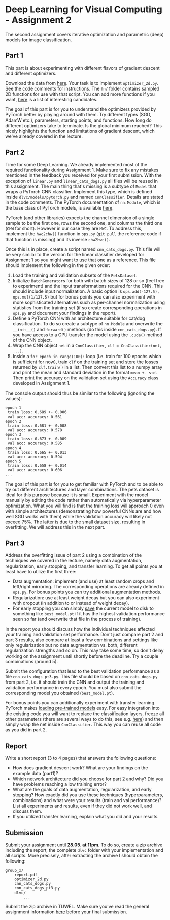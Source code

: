 
# Deep Learning for Visual Computing - Assignment 2

The second assignment covers iterative optimization and parametric (deep) models for image classification.

## Part 1

This part is about experimenting with different flavors of gradient descent and different optimizers.

Download the data from [here](https://github.com/theitzin/dlvc2020/tree/master/assignments/assignment2). Your task is to implement `optimizer_2d.py`. See the code comments for instructions. The `fn/` folder contains sampled 2D functions for use with that script. You can add more functions if you want, [here](https://www.sfu.ca/~ssurjano/optimization.html) is a list of interesting candidates.

The goal of this part is for you to understand the optimizers provided by PyTorch better by playing around with them. Try different types (SGD, AdamW etc.), parameters, starting points, and functions. How long do different optimizers take to terminate. Is the global minimum reached? This nicely highlights the function and limitations of gradient descent, which we've already covered in the lecture.

## Part 2

Time for some Deep Learning. We already implemented most of the required functionality during Assignment 1. Make sure to fix any mistakes mentioned in the feedback you received for your first submission. With the exception of `linear.py` and `linear_cats_dogs.py` all files will be reused in this assignment. The main thing that's missing is a subtype of `Model` that wraps a PyTorch CNN classifier. Implement this type, which is defined inside `dlvc/models/pytorch.py` and named `CnnClassifier`. Details are stated in the code comments. The PyTorch documentation of `nn.Module`, which is the base class of PyTorch models, is available [here](https://pytorch.org/docs/stable/nn.html#containers).

PyTorch (and other libraries) expects the channel dimension of a single sample to be the first one, rows the second one, and columns the third one (`CHW` for short). However in our case they are `HWC`. To address this, implement the `hwc2chw()` function in `ops.py` (`git pull` the reference code if that function is missing) and its inverse `chw2hwc()`. 

Once this is in place, create a script named `cnn_cats_dogs.py`. This file will be very similar to the version for the linear classifier developed for Assignment 1 so you might want to use that one as a reference. This file should implement the following in the given order:

1. Load the training and validation subsets of the `PetsDataset`.
2. Initialize `BatchGenerator`s for both with batch sizes of 128 or so (feel free to experiment) and the input transformations required for the CNN. This should include input normalization. A basic option is `ops.add(-127.5), ops.mul(1/127.5)` but for bonus points you can also experiment with more sophisticated alternatives such as per-channel normalization using statistics from the training set (if so create corresponding operations in `ops.py` and document your findings in the report).
3. Define a PyTorch CNN with an architecture suitable for cat/dog classification. To do so create a subtype of `nn.Module` and overwrite the `__init__()` and `forward()` methods (do this inside `cnn_cats_dogs.py`). If you have access to a GPU transfer the model using the `.cuda()` method of the CNN object.
4. Wrap the CNN object `net` in a `CnnClassifier`, `clf = CnnClassifier(net, ...)`.
5. Inside a `for epoch in range(100):` loop (i.e. train for 100 epochs which is sufficient for now), train `clf` on the training set and store the losses returned by `clf.train()` in a list. Then convert this list to a numpy array and print the mean and standard deviation in the format `mean +- std`. Then print the accuracy on the validation set using the `Accuracy` class developed in Assignment 1.

The console output should thus be similar to the following (ignoring the values):

    epoch 1
     train loss: 0.689 +- 0.006
     val acc: accuracy: 0.561
    epoch 2
     train loss: 0.681 +- 0.008
     val acc: accuracy: 0.578
    epoch 3
     train loss: 0.673 +- 0.009
     val acc: accuracy: 0.585
    epoch 4
     train loss: 0.665 +- 0.013
     val acc: accuracy: 0.594
    epoch 5
     train loss: 0.658 +- 0.014
     val acc: accuracy: 0.606
    ...

The goal of this part is for you to get familiar with PyTorch and to be able to try out different architectures and layer combinations. The pets dataset is ideal for this purpose because it is small. Experiment with the model manually by editing the code rather than automatically via hyperparameter optimization. What you will find is that the training loss will approach 0 even with simple architectures (demonstrating how powerful CNNs are and how well SGD works with them) while the validation accuracy will likely not exceed 75%. The latter is due to the small dataset size, resulting in overfitting. We will address this in the next part.

<!-- You will likely find that training is too slow on your computer unless you have an Nvidia GPU with CUDA support. If so, copy the code into your home directory on the DLVC server and run it there. See [here](https://github.com/cpra/dlvc2018/blob/master/assignments/server.md) for details. -->

## Part 3

Address the overfitting issue of part 2 using a combination of the techniques we covered in the lecture, namely data augmentation, regularization, early stopping, and transfer learning. To get all points you at least have to utilize the first three:

* Data augmentation: implement (and use) at least random crops and left/right mirroring. The corresponding operations are already defined in `ops.py`. For bonus points you can try additional augmentation methods.
* Regularization: use at least weight decay but you can also experiment with dropout (in addition to or instead of weight decay).
* For early stopping you can simply [save](https://pytorch.org/tutorials/beginner/saving_loading_models.html#saving-loading-model-for-inference) the current model to disk to something like `best_model.pt` if it has the highest validation performance seen so far (and overwrite that file in the process of training).

In the report you should discuss how the individual techniques affected your training and validation set performance. Don't just compare part 2 and part 3 results, also compare at least a few combinations and settings like only regularization but no data augmentation vs. both, different regularization strengths and so on. This may take some time, so don't delay working on the assignment until shortly before the deadline. Try a couple combinations (around 5).

Submit the configuration that lead to the best validation performance as a file `cnn_cats_dogs_pt3.py`. This file should be based on `cnn_cats_dogs.py` from part 2, i.e. it should train the CNN and output the training and validation performance in every epoch. You must also submit the corresponding model you obtained (`best_model.pt`).

For bonus points you can additionally experiment with transfer learning. PyTorch makes [loading pre-trained models](https://pytorch.org/docs/stable/torchvision/models.html) easy. For easy integration into the existing code you will want to replace the classification layers, freeze all other parameters (there are several ways to do this, see e.g. [here](https://discuss.pytorch.org/t/how-to-perform-finetuning-in-pytorch/419/10)) and then simply wrap the net inside `CnnClassifier`. This way you can reuse all code as you did in part 2.

## Report

Write a short report (3 to 4 pages) that answers the following questions:

* How does gradient descent work? What are your findings on the example data (part1)?
* Which network architecture did you choose for part 2 and why? Did you have problems reaching a low training error?
* What are the goals of data augmentation, regularization, and early stopping? How exactly did you use these techniques (hyperparameters, combinations) and what were your results (train and val performance)? List all experiments and results, even if they did not work well, and discuss them.
* If you utilized transfer learning, explain what you did and your results.

## Submission

Submit your assignment until **28.05. at 11pm**. To do so, create a zip archive including the report, the complete `dlvc` folder with your implementation and all scripts. More precisely, after extracting the archive I should obtain the following:

    group_x/
        report.pdf
        optimizer_2d.py
        cnn_cats_dogs.py
        cnn_cats_dogs_pt3.py
        dlvc/
            ...

Submit the zip archive in TUWEL. Make sure you've read the general assignment information [here](https://github.com/theitzin/dlvc2020/blob/master/assignments/general.md) before your final submission.